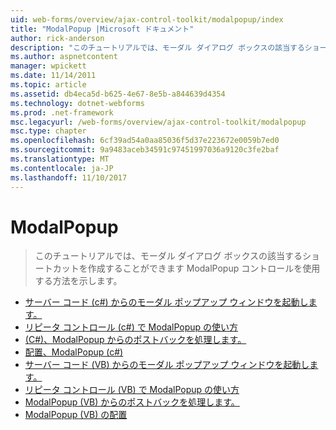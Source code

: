 ```yaml
---
uid: web-forms/overview/ajax-control-toolkit/modalpopup/index
title: "ModalPopup |Microsoft ドキュメント"
author: rick-anderson
description: "このチュートリアルでは、モーダル ダイアログ ボックスの該当するショートカットを作成することができます ModalPopup コントロールを使用する方法を示します。"
ms.author: aspnetcontent
manager: wpickett
ms.date: 11/14/2011
ms.topic: article
ms.assetid: db4eca5d-b625-4e67-8e5b-a844639d4354
ms.technology: dotnet-webforms
ms.prod: .net-framework
msc.legacyurl: /web-forms/overview/ajax-control-toolkit/modalpopup
msc.type: chapter
ms.openlocfilehash: 6cf39ad54a0aa85036f5d37e223672e0059b7ed0
ms.sourcegitcommit: 9a9483aceb34591c97451997036a9120c3fe2baf
ms.translationtype: MT
ms.contentlocale: ja-JP
ms.lasthandoff: 11/10/2017
---
```

<a name="modalpopup"></a>ModalPopup
====================
> このチュートリアルでは、モーダル ダイアログ ボックスの該当するショートカットを作成することができます ModalPopup コントロールを使用する方法を示します。


- [サーバー コード (c#) からのモーダル ポップアップ ウィンドウを起動します。](launching-a-modal-popup-window-from-server-code-cs.md)
- [リピータ コントロール (c#) で ModalPopup の使い方](using-modalpopup-with-a-repeater-control-cs.md)
- [(C#)、ModalPopup からのポストバックを処理します。](handling-postbacks-from-a-modalpopup-cs.md)
- [配置、ModalPopup (c#)](positioning-a-modalpopup-cs.md)
- [サーバー コード (VB) からのモーダル ポップアップ ウィンドウを起動します。](launching-a-modal-popup-window-from-server-code-vb.md)
- [リピータ コントロール (VB) で ModalPopup の使い方](using-modalpopup-with-a-repeater-control-vb.md)
- [ModalPopup (VB) からのポストバックを処理します。](handling-postbacks-from-a-modalpopup-vb.md)
- [ModalPopup (VB) の配置](positioning-a-modalpopup-vb.md)
